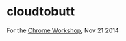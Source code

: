 cloudtobutt
===========

For the [Chrome Workshop](https://gist.github.com/caseywatts/8eec8ff974dee9f3b247), Nov 21 2014
